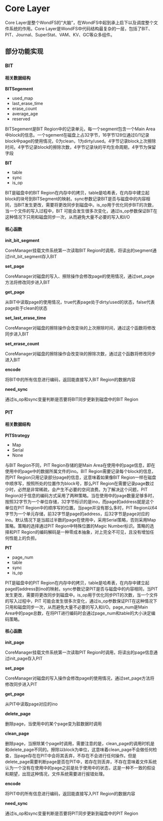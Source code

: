 # Core Layer

Core Layer是整个WondFS的“大脑”，在WondFS中起到承上启下以及调度整个文件系统的作用。Core Layer是WondFS中代码结构最复杂的一层，包括了BIT、PIT、Journal、SuperStat、VAM、KV、GC等众多组件。

## 部分功能实现

### BIT

#### 相关数据结构

**BITSegement**

* used_map
* last_erase_time
* erase_count
* average_age
* reserved

BITSegement是BIT Region中的记录单元，每一个segment包含一个Main Area中block的信息。一个sgement在磁盘上占32字节，16字节128位通过0/1记录block中page的使用情况，0为clean，1为dirty/used。4字节记录block上次擦除时间，4字节记录block的擦除次数，4字节记录块的平均生命周期，4字节为保留字段

**BIT**

* table
* sync
* is_op

BIT是磁盘中的BIT Region在内存中的拷贝，table是哈希表，在内存中建立起block的块号到BITSegment的映射。sync参数记录BIT是否与磁盘中的内容相同，当BIT发生更改，需要将更改同步到磁盘中。is_op用于优化同步BIT的次数，当一个文件的写入过程中，BIT 可能会发生很多次变化，通过is_op参数保证BIT在这种情况下只用和磁盘同步一次，从而避免大量不必要的写入和I/O

#### 核心函数

**init_bit_segment**

CoreManager挂载文件系统第一次读取BIT Region时调用，将读出的segment通过init_bit_segment存入BIT

**set_page**

CoreManager对磁盘的写入、擦除操作会修改page的使用情况，通过set_page方法将修改同步进入BIT

**get_page**

从BIT中读取page的使用情况，true代表page处于dirty/used的状态，false代表page处于clean的状态

**set_last_erase_time**

CoreManager对磁盘的擦除操作会改变块的上次擦除时间，通过这个函数将修改同步进入BIT

**set_erase_count**

CoreManager对磁盘的擦除操作会改变块的擦除次数，通过这个函数将修改同步进入BIT

**encode**

将BIT中的所有信息进行编码，返回能直接写入BIT Region的数据内容

**need_sync**

通过is_op和sync变量判断是否要将BIT同步更新到磁盘中的BIT Region

### PIT

#### 相关数据结构

**PITStrategy**

* Map
* Serial
* None

与BIT Region不同，PIT Region存储的是Main Area在使用中的page信息，即在使用中的page中的数据所属文件的ino。BIT Region需要记录每个block的信息，而PIT Region只用记录部分page的信息，这意味着如果像BIT Region一样在磁盘中顺序写，按照所处的位置作为block号，那么PIT Region在需要记录page数过少时，必然是非常稀疏，会产生不必要的空间浪费。为了解决这个问题，PIT Region对于信息的编码方式采用了两种策略。当在使用中的page数量足够多时，按照32字节为一个单位存储，32字节标识的是ino，而page的address就是这个单位在PIT Region中的顺序写的位置。当page并没有那么多时，PIT Region以64字节为一个单元存储，前32字节是page的address，后32字节是page对应的ino。默认情况下是当超过半数的page在使用中，采用Serial策略，否则采用Map策略。策略的选择通过PIT Region中特殊位置的Magic Number标识。策略的选择和PIT Region的编码解码是一种零成本抽象，对上完全不可见，且没有增加任何性能上的负担。

**PIT**

* page_num
* table
* sync
* is_op

PIT是磁盘中的PIT Region在内存中的拷贝，table是哈希表，在内存中建立起page的address到ino的映射。sync参数记录PIT是否与磁盘中的内容相同，当PIT发生更改，需要将更改同步到磁盘中。is_op用于优化同步PIT的次数，当一个文件的写入过程中，PIT 可能会发生很多次变化，通过is_op参数保证PIT在这种情况下只用和磁盘同步一次，从而避免大量不必要的写入和I/O。page_num是Main Area中的page总数，在将PIT进行编码时会通过page_num和table的大小决定编码策略。

#### 核心函数

**init_page**

CoreManager挂载文件系统第一次读取PIT Region时调用，将读出的page信息通过init_page存入PIT

**set_page**

CoreManager对磁盘的写入操作会修改page的使用情况，通过set_page方法将修改同步进入PIT

**get_page**

从PIT中读取page对应的ino

**delete_page**

删除page，当使用中的某个page变为脏数据时调用

**clean_page**

删除page，当擦除某个page时调用，需要注意的是，clean_page的调用时机是和delete_page不同的。擦除以block为单位，这意味着clean_page不会做任何检查，当page存在在PIT中会将其丢弃，不存在不会进行任何操作。但是delete_page需要判断page是否在PIT中，若存在则丢弃，不存在意味着文件系统认为一个没有在使用中的page之前是处于使用中的状态，这是一种不一致的假设和期望，出现这种情况，文件系统需要进行报错处理。

**encode**

将PIT中的所有信息进行编码，返回能直接写入PIT Region的数据内容

**need_sync**

通过is_op和sync变量判断是否要将PIT同步更新到磁盘中的PIT Region
